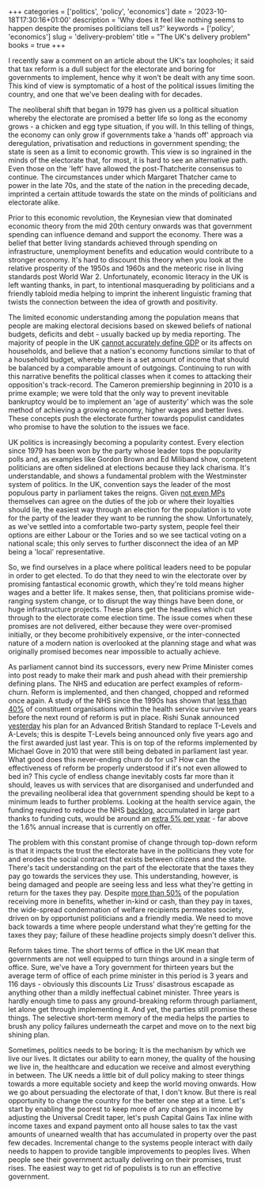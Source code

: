 +++
categories = ['politics', 'policy', 'economics']
date = '2023-10-18T17:30:16+01:00'
description = 'Why does it feel like nothing seems to happen despite the promises politicians tell us?'
keywords = ['policy', 'economics']
slug = 'delivery-problem'
title = "The UK's delivery problem"
books = true
+++

I recently saw a comment on an article about the UK's tax loopholes; it said that tax reform is a dull subject for the electorate and boring for governments to implement, hence why it won't be dealt with any time soon. This kind of view is symptomatic of a host of the political issues limiting the country, and one that we've been dealing with for decades.

The neoliberal shift that began in 1979 has given us a political situation whereby the electorate are promised a better life so long as the economy grows - a chicken and egg type situation, if you will. In this telling of things, the economy can only grow if governments take a 'hands off' approach via deregulation, privatisation and reductions in government spending; the state is seen as a limit to economic growth. This view is so ingrained in the minds of the electorate that, for most, it is hard to see an alternative path. Even those on the 'left' have allowed the post-Thatcherite consensus to continue. The circumstances under which Margaret Thatcher came to power in the late 70s, and the state of the nation in the preceding decade, imprinted a certain attitude towards the state on the minds of politicians and electorate alike.

Prior to this economic revolution, the Keynesian view that dominated economic theory from the mid 20th century onwards was that government spending can influence demand and support the economy. There was a belief that better living standards achieved through spending on infrastructure, unemployment benefits and education would contribute to a stronger economy. It's hard to discount this theory when you look at the relative prosperity of the 1950s and 1960s and the meteoric rise in living standards post World War 2. Unfortunately, economic literacy in the UK is left wanting thanks, in part, to intentional masquerading by politicians and a friendly tabloid media helping to imprint the inherent linguistic framing that twists the connection between the idea of growth and positivity.

The limited economic understanding among the population means that people are making electoral decisions based on skewed beliefs of national budgets, deficits and debt - usually backed up by media reporting. The majority of people in the UK [cannot accurately define GDP](https://yougov.co.uk/economy/articles/28349-brits-are-confused-economic-jargon) or its affects on households, and believe that a nation's economy functions similar to that of a household budget, whereby there is a set amount of income that should be balanced by a comparable amount of outgoings. Continuing to run with this narrative benefits the political classes when it comes to attacking their opposition's track-record. The Cameron premiership beginning in 2010 is a prime example; we were told that the only way to prevent inevitable bankruptcy would be to implement an 'age of austerity' which was the sole method of achieving a growing economy, higher wages and better lives. These concepts push the electorate further towards populist candidates who promise to have the solution to the issues we face.

UK politics is increasingly becoming a popularity contest. Every election since 1979 has been won by the party whose leader tops the popularity polls and, as examples like Gordon Brown and Ed Miliband show, competent politicians are often sidelined at elections because they lack charisma. It's understandable, and shows a fundamental problem with the Westminster system of politics. In the UK, convention says the leader of the most populous party in parliament takes the reigns. Given [not even MPs](https://publications.parliament.uk/pa/cm200607/cmselect/cmmodern/337/33706.htm) themselves can agree on the duties of the job or where their loyalties should lie, the easiest way through an election for the population is to vote for the party of the leader they want to be running the show. Unfortunately, as we've settled into a comfortable two-party system, people feel their options are either Labour or the Tories and so we see tactical voting on a national scale; this only serves to further disconnect the idea of an MP being a 'local' representative.

So, we find ourselves in a place where political leaders need to be popular in order to get elected. To do that they need to win the electorate over by promising fantastical economic growth, which they're told means higher wages and a better life. It makes sense, then, that politicians promise wide-ranging system change, or to disrupt the way things have been done, or huge infrastructure projects. These plans get the headlines which cut through to the electorate come election time. The issue comes when these promises are not delivered, either because they were over-promised initially, or they become prohibitively expensive, or the inter-connected nature of a modern nation is overlooked at the planning stage and what was originally promised becomes near impossible to actually achieve.

As parliament cannot bind its successors, every new Prime Minister comes into post ready to make their mark and push ahead with their premiership defining plans. The NHS and education are perfect examples of reform-churn. Reform is implemented, and then changed, chopped and reformed once again. A study of the NHS since the 1990s has shown that [less than 40%](https://foundationaleconomycom.files.wordpress.com/2020/08/when-systems-fail-uk-acute-hospitals-and-public-health-after-covid-19.pdf) of constituent organisations within the health service survive ten years before the next round of reform is put in place. Rishi Sunak announced [yesterday](https://www.gov.uk/government/news/new-qualifications-to-deliver-world-class-education-for-all) his plan for an Advanced British Standard to replace T-Levels and A-Levels; this is despite T-Levels being announced only five years ago and the first awarded just last year. This is on top of the reforms implemented by Michael Gove in 2010 that were still being debated in parliament last year. What good does this never-ending churn do for us? How can the effectiveness of reform be properly understood if it's not even allowed to bed in? This cycle of endless change inevitably costs far more than it should, leaves us with services that are disorganised and underfunded and the prevailing neoliberal idea that government spending should be kept to a minimum leads to further problems. Looking at the health service again, the funding required to reduce the NHS [backlog](https://www.bma.org.uk/advice-and-support/nhs-delivery-and-workforce/pressures/nhs-backlog-data-analysis), accumulated in large part thanks to funding cuts, would be around an [extra 5% per year](https://foundationaleconomycom.files.wordpress.com/2020/08/when-systems-fail-uk-acute-hospitals-and-public-health-after-covid-19.pdf) - far above the 1.6% annual increase that is currently on offer.

The problem with this constant promise of change through top-down reform is that it impacts the trust the electorate have in the politicians they vote for and erodes the social contract that exists between citizens and the state. There's tacit understanding on the part of the electorate that the taxes they pay go towards the services they use. This understanding, however, is being damaged and people are seeing less and less what they're getting in return for the taxes they pay. Despite [more than 50%](https://www.ons.gov.uk/peoplepopulationandcommunity/personalandhouseholdfinances/incomeandwealth/bulletins/theeffectsoftaxesandbenefitsonhouseholdincome/financialyearending2022) of the population receiving more in benefits, whether in-kind or cash, than they pay in taxes, the wide-spread condemnation of welfare recipients permeates society, driven on by opportunist politicians and a friendly media. We need to move back towards a time where people understand what they're getting for the taxes they pay; failure of these headline projects simply doesn't deliver this.

Reform takes time. The short terms of office in the UK mean that governments are not well equipped to turn things around in a single term of office. Sure, we've have a Tory government for thirteen years but the average term of office of each prime minister in this period is 3 years and 116 days - obviously this discounts Liz Truss' disastrous escapade as anything other than a mildly ineffectual cabinet minister. Three years is hardly enough time to pass any ground-breaking reform through parliament, let alone get through implementing it. And yet, the parties still promise these things. The selective short-term memory of the media helps the parties to brush any policy failures underneath the carpet and move on to the next big shining plan.

Sometimes, politics needs to be boring; It is the mechanism by which we live our lives. It dictates our ability to earn money, the quality of the housing we live in, the healthcare and education we receive and almost everything in between. The UK needs a little bit of dull policy making to steer things towards a more equitable society and keep the world moving onwards. How we go about persuading the electorate of that, I don't know. But there is real opportunity to change the country for the better one step at a time. Let's start by enabling the poorest to keep more of any changes in income by adjusting the Universal Credit taper, let's push Capital Gains Tax inline with income taxes and expand payment onto all house sales to tax the vast amounts of unearned wealth that has accumulated in property over the past few decades. Incremental change to the systems people interact with daily needs to happen to provide tangible improvements to peoples lives. When people see their government actually delivering on their promises, trust rises. The easiest way to get rid of populists is to run an effective government.